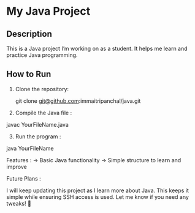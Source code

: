 # My Java Project

## Description
This is a Java project I’m working on as a student. It helps me learn and practice Java programming.

## How to Run
1. Clone the repository:

   git clone git@github.com:immaitripanchal/java.git

2. Compile the Java file :

javac YourFileName.java

3. Run the program :

java YourFileName

Features :
 -> Basic Java functionality
 -> Simple structure to learn and improve

Future Plans :

I will keep updating this project as I learn more about Java.
This keeps it simple while ensuring SSH access is used. Let me know if you need any tweaks! 🚀






